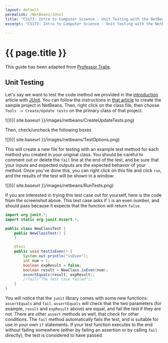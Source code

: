 ```yaml
---
layout: default
permalink: /NetBeans/JUnit
title: "CS173: Intro to Computer Science - Unit Testing with the NetBeans Software Environment"
excerpt: "CS173: Intro to Computer Science - Unit Testing with the NetBeans Software Environment"
    
---
```

# {{ page.title }}

This guide has been adapted from [Professor Tralie](https://www.ursinus.edu/live/profiles/4502-christopher-tralie).

## Unit Testing

Let's say we want to test the code method we provided in the [introduction](../NetBeans) article with [JUnit](https://netbeans.org/kb/docs/java/junit-intro.html).   You can follow the instructions in [that article](../NetBeans) to create the sample project in NetBeans.  Then, right click on the class file, then choose `Tools -> Create/Update tests` on the primary class of that project.

![]({{ site.baseurl }}/images/netbeans/CreateUpdateTests.png)

Then, check/uncheck the following boxes

![]({{ site.baseurl }}/images/netbeans/TestOptions.png)

This will create a new file for testing with an example test method for each method you created in your original class. You should be careful to comment out or delete the `fail` line at the end of the test, and be sure that your inputs and expected outputs are the expected behavior of your method. Once you've done this, you can right click on this file and click `run`, and the results of the test will be shown in a window:

![]({{ site.baseurl }}/images/netbeans/RunTests.png)

If you are interested in trying this test case out for yourself, here is the code from the screenshot above.  This test case asks if `1` is an even number, and should pass because it expects that the function will return  `false`.

```java
import org.junit.*;
import static org.junit.Assert.*;

public class NewClassTest {
	public NewClassTest() {
	}

	@Test
	public void testIsEven() {
		System.out.println("isEven");
		int num = 1;
		boolean expResult = false;
		boolean result = NewClass.isEven(num);
		assertEquals(result, expResult);
		//fail("The test case failed");
	}
}
```

You will notice that the `junit` library comes with some new functions: `assertEquals` and `fail`.  `assertEquals` will check that the two parameters (for example, `result` and `expResult` above) are equal, and fail the test if they are not.  There are other `assert` methods as well, that check for other conditions.  The `fail` method automatically fails the test, and is suitable for use in your own `if` statements.  If your test function executes to the end without failing somewhere (either by failing an assertion or by calling `fail` directly), the test is considered to have passed.